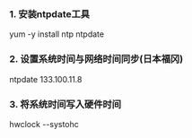 ### 1.  安装ntpdate工具

yum -y install ntp ntpdate

### 2.  设置系统时间与网络时间同步(日本福冈)

ntpdate 133.100.11.8

### 3.  将系统时间写入硬件时间

hwclock --systohc
